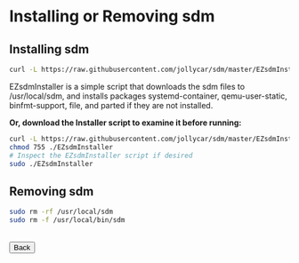 # Installing or Removing sdm

## Installing sdm

```sh
curl -L https://raw.githubusercontent.com/jollycar/sdm/master/EZsdmInstaller | bash
```
EZsdmInstaller is a simple script that downloads the sdm files to /usr/local/sdm, and installs packages systemd-container, qemu-user-static, binfmt-support, file, and parted if they are not installed.

**Or, download the Installer script to examine it before running:**
```sh
curl -L https://raw.githubusercontent.com/jollycar/sdm/master/EZsdmInstaller -o ./EZsdmInstaller
chmod 755 ./EZsdmInstaller
# Inspect the EZsdmInstaller script if desired
sudo ./EZsdmInstaller
```
## Removing sdm

```sh
sudo rm -rf /usr/local/sdm
sudo rm -f /usr/local/bin/sdm
```
<br>
<form>
<input type="button" value="Back" onclick="history.back()">
</form>
